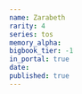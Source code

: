```yaml
---
name: Zarabeth
rarity: 4
series: tos
memory_alpha:
bigbook_tier: -1
in_portal: true
date:
published: true
---
```



